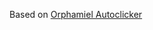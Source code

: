 Based on <a href="https://sourceforge.net/projects/orphamielautoclicker/">Orphamiel Autoclicker</a>
